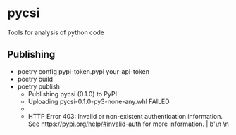 # pycsi
Tools for analysis of python code

## Publishing

- poetry config pypi-token.pypi your-api-token
- poetry build
- poetry publish
  - Publishing pycsi (0.1.0) to PyPI
  - Uploading pycsi-0.1.0-py3-none-any.whl FAILED
  -
  - HTTP Error 403: Invalid or non-existent authentication information. See https://pypi.org/help/#invalid-auth for more information. | b'<html>\n <head>\n  <title>403 Invalid or non-existent authentication information. See https://pypi.org/help/#invalid-auth for more information.\n \n <body>\n  <h1>403 Invalid or non-existent authentication information. See https://pypi.org/help/#invalid-auth for more information.\n  Access was denied to this resource.<br/><br/>\nInvalid or non-existent authentication information. See https://pypi.org/help/#invalid-auth for more information.\n\n\n \n'

